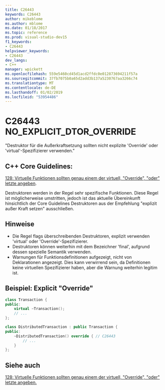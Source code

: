 ```yaml
---
title: C26443
keywords: C26443
author: mikeblome
ms.author: mblome
ms.date: 01/18/2017
ms.topic: reference
ms.prod: visual-studio-dev15
f1_keywords:
- C26443
helpviewer_keywords:
- C26443
dev_langs:
- C++
manager: wpickett
ms.openlocfilehash: 559e5460cd45d1acd2ffdc0e012873694211f57a
ms.sourcegitcommit: 37fb7075b0a65d2add3b137a5230767aa3266c74
ms.translationtype: MT
ms.contentlocale: de-DE
ms.lasthandoff: 01/02/2019
ms.locfileid: "53954486"
---
```

# <a name="c26443-noexplicitdtoroverride"></a>C26443 NO_EXPLICIT_DTOR_OVERRIDE

"Destruktor für die Außerkraftsetzung sollten nicht explizite 'Override' oder 'virtual'-Spezifizierer verwenden."

## <a name="c-core-guidelines"></a>C++ Core Guidelines:

[128: Virtuelle Funktionen sollten genau einem der virtuell, "Override", "oder" letzte angeben](https://github.com/isocpp/CppCoreGuidelines/blob/master/CppCoreGuidelines.md).

Destruktoren werden in der Regel sehr spezifische Funktionen. Diese Regel ist möglicherweise umstritten, jedoch ist das aktuelle Übereinkunft hinsichtlich der Core Guidelines Destruktoren aus der Empfehlung "explizit außer Kraft setzen" ausschließen.

## <a name="notes"></a>Hinweise

- Die Regel flags überschreibenden Destruktoren, explizit verwenden 'virtual' oder 'Override'-Spezifizierer.
- Destruktoren können weiterhin mit dem Bezeichner 'final', aufgrund dessen spezielle Semantik verwenden.
- Warnungen für Funktionsdefinitionen aufgezeigt, nicht von Deklarationen angezeigt. Dies kann verwirrend sein, da Definitionen keine virtuellen Spezifizierer haben, aber die Warnung weiterhin legitim ist.

## <a name="example-explicit-override"></a>Beispiel: Explicit "Override"

```cpp
class Transaction {
public:
    virtual ~Transaction();
    // ...
};

class DistributedTransaction : public Transaction {
public:
    ~DistributedTransaction() override { // C26443
        // ...
    }
};
```

## <a name="see-also"></a>Siehe auch

[128: Virtuelle Funktionen sollten genau einem der virtuell, "Override", "oder" letzte angeben.](https://github.com/isocpp/CppCoreGuidelines/blob/master/CppCoreGuidelines.md)